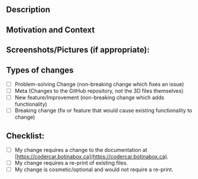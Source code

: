 <!--- Provide a general summary of your changes in the Pull Request Title above -->
<!--- If you just want to suggest a change without actually coding it in, check out the [Bot-In-a-Box Idea Portal](https://botinabox-ideas.herokuapp.com/)-->

<!--- Feel free to delete these comments -->


## Description
<!--- Describe your changes in detail -->

## Motivation and Context
<!--- What was your motivation? What problem does it solve, or how does it improve CodeRCar? -->
<!--- If it fixes an open issue, please link to the issue here. -->

## Screenshots/Pictures (if appropriate):

## Types of changes
<!--- What types of changes does your code introduce? Put an `x` in all the boxes that apply to your request: -->
- [ ] Problem-solving Change (non-breaking change which fixes an issue)
- [ ] Meta (Changes to the GitHub repository, not the 3D files themselves)
- [ ] New feature/Improvement (non-breaking change which adds functionality)
- [ ] Breaking change (fix or feature that would cause existing functionality to change)

## Checklist:
<!--- Go over all the following points, and put an `x` in all the boxes that apply to your request: -->
<!--- {If you're unsure about any of these, don't hesitate to ask us.) -->
- [ ] My change requires a change to the documentation at [https://codercar.botinabox.ca](https://codercar.botinabox.ca).
- [ ] My change requires a re-print of existing files.
- [ ] My change is cosmetic/optional and would not require a re-print.